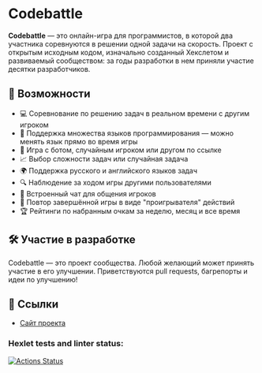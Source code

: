 # Codebattle

**Codebattle** — это онлайн-игра для программистов, в которой два участника соревнуются в решении одной задачи на скорость. Проект с открытым исходным кодом, изначально созданный Хекслетом и развиваемый сообществом: за годы разработки в нем приняли участие десятки разработчиков.

## 🚀 Возможности

- 💻 Соревнование по решению задач в реальном времени с другим игроком
- 🧠 Поддержка множества языков программирования — можно менять язык прямо во время игры
- 🤖 Игра с ботом, случайным игроком или другом по ссылке
- 📈 Выбор сложности задач или случайная задача
- 🌍 Поддержка русского и английского языков задач
- 🔍 Наблюдение за ходом игры другими пользователями
- 💬 Встроенный чат для общения игроков
- 🎥 Повтор завершённой игры в виде "проигрывателя" действий
- 🏆 Рейтинги по набранным очкам за неделю, месяц и все время

## 🛠 Участие в разработке

Codebattle — это проект сообщества. Любой желающий может принять участие в его улучшении. Приветствуются pull requests, багрепорты и идеи по улучшению!

## 📎 Ссылки

- [Сайт проекта](https://codebattle.hexlet.io)


### Hexlet tests and linter status:
[![Actions Status](https://github.com/OsuQA/qa-engineer-project-85/actions/workflows/hexlet-check.yml/badge.svg)](https://github.com/OsuQA/qa-engineer-project-85/actions)
